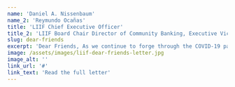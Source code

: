 ```yaml
---
name: 'Daniel A. Nissenbaum'
name_2: 'Reymundo Ocañas'
title: 'LIIF Chief Executive Officer'
title_2: 'LIIF Board Chair Director of Community Banking, Executive Vice President, PNC Bank'
slug: dear-friends
excerpt: 'Dear Friends, As we continue to forge through the COVID-19 pandemic, LIIF, like everyone else, has been focused on redefining our “normal.” Interestingly, it feels not far off course from what we originally charted in 2019 for this strategic plan. Halfway through this trans-formational four-year plan, we feel even more confident that had we known what we know now, our priorities would be the same: We need to center racial equity across impact-led lending, affordable housing, and early care and education, so everyone in the United States can benefit from living in a community of opportunity, equity and well-being.'
image: /assets/images/liif-dear-friends-letter.jpg
image_alt: ''
link_url: '#'
link_text: 'Read the full letter'
---
```

